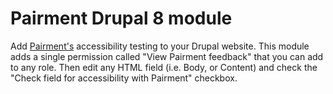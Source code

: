 # Pairment Drupal 8 module

Add [Pairment's](http://pairment.com) accessibility testing to your Drupal website. This module adds a single permission called "View Pairment feedback" that you can add to any role. Then edit any HTML field (i.e. Body, or Content) and check the "Check field for accessibility with Pairment" checkbox.
